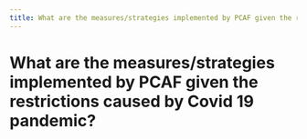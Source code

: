 ```yaml
---
title: What are the measures/strategies implemented by PCAF given the restrictions caused by Covid 19 pandemic?
---
```


# What are the measures/strategies implemented by PCAF given the restrictions caused by Covid 19 pandemic?

